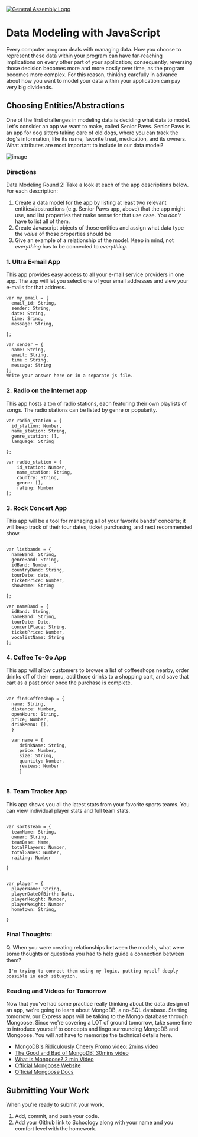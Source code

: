 [![General Assembly Logo](https://camo.githubusercontent.com/1a91b05b8f4d44b5bbfb83abac2b0996d8e26c92/687474703a2f2f692e696d6775722e636f6d2f6b6538555354712e706e67)](https://generalassemb.ly/education/web-development-immersive)

# Data Modeling with JavaScript

Every computer program deals with managing data. How you choose to represent
these data within your program can have far-reaching implications on every other
part of your application; consequently, reversing those decision becomes more
and more costly over time, as the program becomes more complex. For this reason,
thinking carefully in advance about how you want to model your data within your
application can pay very big dividends.

## Choosing Entities/Abstractions

One of the first challenges in modeling data is deciding what data to model.
Let's consider an app we want to make, called Senior Paws. Senior Paws is an app for dog sitters taking care of old dogs, where you can track the dog's information, like its name, favorite treat, medication, and its owners. What attributes are most important to include in our data model?

![image](data_modeling.png)


### Directions

Data Modeling Round 2! Take a look at each of the app descriptions below. For each description:
  1. Create a data model for the app by listing at least two relevant
entities/abstractions (e.g. Senior Paws app, above) that the app might use, and list properties that make sense for that use case. You *don't* have to list all of them.
  1. Create Javascript objects of those entities and assign what data type the _value_ of those properties should be
  1. Give an example of a relationship of the model. Keep in mind, not _everything_ has to be connected to _everything_.

### 1. Ultra E-mail App

This app provides easy access to all your e-mail service providers in one app. The app will let you select one of your email addresses and view your e-mails for that address.

```
var my_email = {
  email_id: String,
  sender: String,
  date: String,
  time: Sring,
  message: String,
  
};

var sender = {
  name: String,
  email: String,
  time : String,
  message: String
};
Write your answer here or in a separate js file.

```

### 2. Radio on the Internet app

This app hosts a ton of radio stations, each featuring their own playlists of songs. The radio stations can be listed by genre or popularity.

```
var radio_station = {
  id_station: Number,
  name_station: String,
  genre_station: [], 
  language: String

};

var radio_station = {
    id_station: Number,
    name_station: String,
    country: String,
    genre: [],
    rating: Number
};

```

### 3. Rock Concert App

This app will be a tool for managing all of your favorite bands' concerts; it will keep track of their tour dates, ticket purchasing, and next recommended show.

```

var listbands = {
  nameBand: String,
  genreBand: String,
  idBand: Number,
  countryBand: String,
  tourDate: date,
  ticketPrice: Number,
  showName: String
  
};

var nameBand = {
  idBand: String,
  nameBand: String,
  tourDate: Date,
  concertPlace: String,
  ticketPrice: Number,
  vocalistName: String
};

```

### 4. Coffee To-Go App

This app will allow customers to browse a list of coffeeshops nearby, order drinks off of their menu, add those drinks to a shopping cart, and save that cart as a past order once the purchase is complete.

```

var findCoffeeshop = { 
  name: String, 
  distance: Number, 
  openHours: String, 
  price; Number,
  drinkMenu: [],
  } 
  
  var name = {
     drinkName: String,
     price: Number,
     size: String, 
     quantity: Number,
     reviews: Number
     }
     
  ```

### 5. Team Tracker App

This app shows you all the latest stats from your favorite sports teams. You can view individual player stats and full team stats.

```

var sortsTeam = {
  teamName: String,
  owner: String,
  teamBase: Name,
  totalPlayers: Number,
  totalGames: Number,
  raiting: Number

}


var player = {
  playerName: String,
  playerDateOfBirth: Date,
  playerHeight: Number,
  playerWeight: Number
  hometown: String,

}

```

### Final Thoughts:

Q. When you were creating relationships between the models, what were some thoughts or questions you had to help guide a connection between them?

```
 I'm trying to connect them using my logic, putting myself deeply possible in each situayion.

```

### Reading and Videos for Tomorrow
Now that you've had some practice really thinking about the data design of an app, we're going to learn about MongoDB, a no-SQL database. Starting tomorrow, our Express apps will be talking to the Mongo database through Mongoose. Since we're covering a LOT of ground tomorrow, take some time to introduce yourself to concepts and lingo surrounding MongoDB and Mongoose. You will _not_ have to memorize the technical details here.

- [MongoDB's Ridiculously Cheery Promo video: 2mins video](https://www.youtube.com/watch?v=CvIr-2lMLsk)
- [The Good and Bad of MongoDB: 30mins video](https://www.youtube.com/watch?v=hWxnRi_WXtg)
- [What is Mongoose? 2 min Video](https://www.youtube.com/watch?v=swWRUvluSkE)
- [Official Mongoose Website](http://mongoosejs.com/index.html)
- [Official Mongoose Docs](http://mongoosejs.com/docs/index.html)

## Submitting Your Work

  When you're ready to submit your work,

  1. Add, commit, and push your code.
  2. Add your Github link to Schoology along with your name and you comfort level with the homework.
